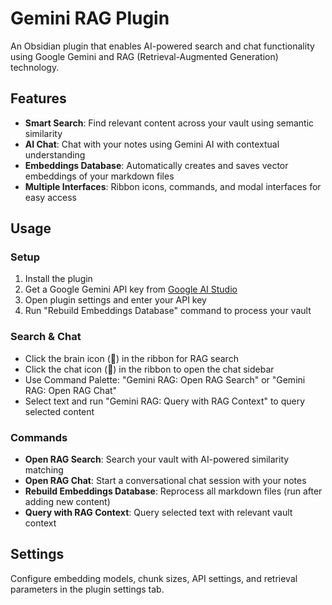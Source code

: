 # Gemini RAG Plugin

An Obsidian plugin that enables AI-powered search and chat functionality using Google Gemini and RAG (Retrieval-Augmented Generation) technology.

## Features

- **Smart Search**: Find relevant content across your vault using semantic similarity
- **AI Chat**: Chat with your notes using Gemini AI with contextual understanding  
- **Embeddings Database**: Automatically creates and saves vector embeddings of your markdown files
- **Multiple Interfaces**: Ribbon icons, commands, and modal interfaces for easy access

## Usage

### Setup
1. Install the plugin
2. Get a Google Gemini API key from [Google AI Studio](https://makersuite.google.com/app/apikey)
3. Open plugin settings and enter your API key
4. Run "Rebuild Embeddings Database" command to process your vault

### Search & Chat
- Click the brain icon (🧠) in the ribbon for RAG search
- Click the chat icon (💬) in the ribbon to open the chat sidebar
- Use Command Palette: "Gemini RAG: Open RAG Search" or "Gemini RAG: Open RAG Chat"
- Select text and run "Gemini RAG: Query with RAG Context" to query selected content

### Commands
- **Open RAG Search**: Search your vault with AI-powered similarity matching
- **Open RAG Chat**: Start a conversational chat session with your notes
- **Rebuild Embeddings Database**: Reprocess all markdown files (run after adding new content)
- **Query with RAG Context**: Query selected text with relevant vault context

## Settings

Configure embedding models, chunk sizes, API settings, and retrieval parameters in the plugin settings tab.